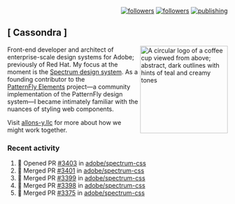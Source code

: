 <p align="right"><a rel="me" href="https://front-end.social/@castastrophe">
    <img alt="followers" title="Follow me on Mastodon" src="https://img.shields.io/mastodon/follow/109297102751309835?domain=https%3A%2F%2Ffront-end.social&label=Follow&logo=mastodon&logoColor=white&style=for-the-badge&labelColor=008080&color=006969"/></a>
  <a href="https://codepen.io/castastrophe/">
    <img alt="followers" title="Follow me on CodePen" src="https://img.shields.io/badge/23-1?color=640464&labelColor=7c007c&style=for-the-badge&logo=codepen&label=Follow"/></a>
<a href="https://castastrophe.medium.com/">
    <img alt="publishing" title="View articles on Medium" src="https://img.shields.io/badge/107-1?color=666&labelColor=444&label=subscribe&logo=medium&logoColor=white&style=for-the-badge"/></a>
</p>

## [&nbsp;Cassondra&nbsp;]

<img align="right" src="https://github-production-user-asset-6210df.s3.amazonaws.com/1840295/253016758-ba468774-1cd3-42c2-8f43-947b5eeb5edf.png" height="200" alt="A circular logo of a coffee cup viewed from above; abstract, dark outlines with hints of teal and creamy tones">

Front-end developer and architect of enterprise-scale design systems for Adobe; previously of Red Hat. My focus at the moment is the [Spectrum design system](https://github.com/adobe/spectrum-css). As a founding contributor to the [PatternFly&nbsp;Elements](https://github.com/patternfly/patternfly-elements) project&mdash;a community implementation of the PatternFly design system&mdash;I became intimately familiar with the nuances of styling web components.

Visit [allons-y.llc](http://allons-y.llc/) for more about how we might work together.

### Recent activity

<!--START_SECTION:activity-->
1. 💪 Opened PR [#3403](https://github.com/adobe/spectrum-css/pull/3403) in [adobe/spectrum-css](https://github.com/adobe/spectrum-css)
2. 🎉 Merged PR [#3401](https://github.com/adobe/spectrum-css/pull/3401) in [adobe/spectrum-css](https://github.com/adobe/spectrum-css)
3. 🎉 Merged PR [#3399](https://github.com/adobe/spectrum-css/pull/3399) in [adobe/spectrum-css](https://github.com/adobe/spectrum-css)
4. 🎉 Merged PR [#3398](https://github.com/adobe/spectrum-css/pull/3398) in [adobe/spectrum-css](https://github.com/adobe/spectrum-css)
5. 🎉 Merged PR [#3375](https://github.com/adobe/spectrum-css/pull/3375) in [adobe/spectrum-css](https://github.com/adobe/spectrum-css)
<!--END_SECTION:activity-->
